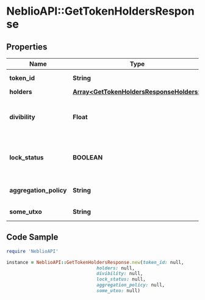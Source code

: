 # NeblioAPI::GetTokenHoldersResponse

## Properties
Name | Type | Description | Notes
------------ | ------------- | ------------- | -------------
**token_id** | **String** | TokenId of the token | [optional] 
**holders** | [**Array&lt;GetTokenHoldersResponseHolders&gt;**](GetTokenHoldersResponseHolders.md) |  | [optional] 
**divibility** | **Float** | How many decimal points the token is divisble to | [optional] 
**lock_status** | **BOOLEAN** | Whether new issuances of this token are locked | [optional] 
**aggregation_policy** | **String** | Whether the tokesn are aggregatable | [optional] 
**some_utxo** | **String** | A UTXO of this token | [optional] 

## Code Sample

```ruby
require 'NeblioAPI'

instance = NeblioAPI::GetTokenHoldersResponse.new(token_id: null,
                                 holders: null,
                                 divibility: null,
                                 lock_status: null,
                                 aggregation_policy: null,
                                 some_utxo: null)
```


